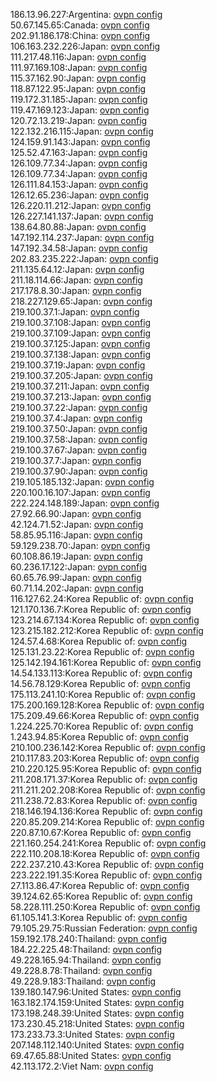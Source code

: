 186.13.96.227:Argentina: [ovpn config](vpn/186_13_96_227.ovpn)  
50.67.145.65:Canada: [ovpn config](vpn/50_67_145_65.ovpn)  
202.91.186.178:China: [ovpn config](vpn/202_91_186_178.ovpn)  
106.163.232.226:Japan: [ovpn config](vpn/106_163_232_226.ovpn)  
111.217.48.116:Japan: [ovpn config](vpn/111_217_48_116.ovpn)  
111.97.169.108:Japan: [ovpn config](vpn/111_97_169_108.ovpn)  
115.37.162.90:Japan: [ovpn config](vpn/115_37_162_90.ovpn)  
118.87.122.95:Japan: [ovpn config](vpn/118_87_122_95.ovpn)  
119.172.31.185:Japan: [ovpn config](vpn/119_172_31_185.ovpn)  
119.47.169.123:Japan: [ovpn config](vpn/119_47_169_123.ovpn)  
120.72.13.219:Japan: [ovpn config](vpn/120_72_13_219.ovpn)  
122.132.216.115:Japan: [ovpn config](vpn/122_132_216_115.ovpn)  
124.159.91.143:Japan: [ovpn config](vpn/124_159_91_143.ovpn)  
125.52.47.163:Japan: [ovpn config](vpn/125_52_47_163.ovpn)  
126.109.77.34:Japan: [ovpn config](vpn/126_109_77_34.ovpn)  
126.109.77.34:Japan: [ovpn config](vpn/126_109_77_34.ovpn)  
126.111.84.153:Japan: [ovpn config](vpn/126_111_84_153.ovpn)  
126.12.65.236:Japan: [ovpn config](vpn/126_12_65_236.ovpn)  
126.220.11.212:Japan: [ovpn config](vpn/126_220_11_212.ovpn)  
126.227.141.137:Japan: [ovpn config](vpn/126_227_141_137.ovpn)  
138.64.80.88:Japan: [ovpn config](vpn/138_64_80_88.ovpn)  
147.192.114.237:Japan: [ovpn config](vpn/147_192_114_237.ovpn)  
147.192.34.58:Japan: [ovpn config](vpn/147_192_34_58.ovpn)  
202.83.235.222:Japan: [ovpn config](vpn/202_83_235_222.ovpn)  
211.135.64.12:Japan: [ovpn config](vpn/211_135_64_12.ovpn)  
211.18.114.66:Japan: [ovpn config](vpn/211_18_114_66.ovpn)  
217.178.8.30:Japan: [ovpn config](vpn/217_178_8_30.ovpn)  
218.227.129.65:Japan: [ovpn config](vpn/218_227_129_65.ovpn)  
219.100.37.1:Japan: [ovpn config](vpn/219_100_37_1.ovpn)  
219.100.37.108:Japan: [ovpn config](vpn/219_100_37_108.ovpn)  
219.100.37.109:Japan: [ovpn config](vpn/219_100_37_109.ovpn)  
219.100.37.125:Japan: [ovpn config](vpn/219_100_37_125.ovpn)  
219.100.37.138:Japan: [ovpn config](vpn/219_100_37_138.ovpn)  
219.100.37.19:Japan: [ovpn config](vpn/219_100_37_19.ovpn)  
219.100.37.205:Japan: [ovpn config](vpn/219_100_37_205.ovpn)  
219.100.37.211:Japan: [ovpn config](vpn/219_100_37_211.ovpn)  
219.100.37.213:Japan: [ovpn config](vpn/219_100_37_213.ovpn)  
219.100.37.22:Japan: [ovpn config](vpn/219_100_37_22.ovpn)  
219.100.37.4:Japan: [ovpn config](vpn/219_100_37_4.ovpn)  
219.100.37.50:Japan: [ovpn config](vpn/219_100_37_50.ovpn)  
219.100.37.58:Japan: [ovpn config](vpn/219_100_37_58.ovpn)  
219.100.37.67:Japan: [ovpn config](vpn/219_100_37_67.ovpn)  
219.100.37.7:Japan: [ovpn config](vpn/219_100_37_7.ovpn)  
219.100.37.90:Japan: [ovpn config](vpn/219_100_37_90.ovpn)  
219.105.185.132:Japan: [ovpn config](vpn/219_105_185_132.ovpn)  
220.100.16.107:Japan: [ovpn config](vpn/220_100_16_107.ovpn)  
222.224.148.189:Japan: [ovpn config](vpn/222_224_148_189.ovpn)  
27.92.66.90:Japan: [ovpn config](vpn/27_92_66_90.ovpn)  
42.124.71.52:Japan: [ovpn config](vpn/42_124_71_52.ovpn)  
58.85.95.116:Japan: [ovpn config](vpn/58_85_95_116.ovpn)  
59.129.238.70:Japan: [ovpn config](vpn/59_129_238_70.ovpn)  
60.108.86.19:Japan: [ovpn config](vpn/60_108_86_19.ovpn)  
60.236.17.122:Japan: [ovpn config](vpn/60_236_17_122.ovpn)  
60.65.76.99:Japan: [ovpn config](vpn/60_65_76_99.ovpn)  
60.71.14.202:Japan: [ovpn config](vpn/60_71_14_202.ovpn)  
116.127.62.24:Korea Republic of: [ovpn config](vpn/116_127_62_24.ovpn)  
121.170.136.7:Korea Republic of: [ovpn config](vpn/121_170_136_7.ovpn)  
123.214.67.134:Korea Republic of: [ovpn config](vpn/123_214_67_134.ovpn)  
123.215.182.212:Korea Republic of: [ovpn config](vpn/123_215_182_212.ovpn)  
124.57.4.68:Korea Republic of: [ovpn config](vpn/124_57_4_68.ovpn)  
125.131.23.22:Korea Republic of: [ovpn config](vpn/125_131_23_22.ovpn)  
125.142.194.161:Korea Republic of: [ovpn config](vpn/125_142_194_161.ovpn)  
14.54.133.113:Korea Republic of: [ovpn config](vpn/14_54_133_113.ovpn)  
14.56.78.129:Korea Republic of: [ovpn config](vpn/14_56_78_129.ovpn)  
175.113.241.10:Korea Republic of: [ovpn config](vpn/175_113_241_10.ovpn)  
175.200.169.128:Korea Republic of: [ovpn config](vpn/175_200_169_128.ovpn)  
175.209.49.66:Korea Republic of: [ovpn config](vpn/175_209_49_66.ovpn)  
1.224.225.70:Korea Republic of: [ovpn config](vpn/1_224_225_70.ovpn)  
1.243.94.85:Korea Republic of: [ovpn config](vpn/1_243_94_85.ovpn)  
210.100.236.142:Korea Republic of: [ovpn config](vpn/210_100_236_142.ovpn)  
210.117.83.203:Korea Republic of: [ovpn config](vpn/210_117_83_203.ovpn)  
210.220.125.95:Korea Republic of: [ovpn config](vpn/210_220_125_95.ovpn)  
211.208.171.37:Korea Republic of: [ovpn config](vpn/211_208_171_37.ovpn)  
211.211.202.208:Korea Republic of: [ovpn config](vpn/211_211_202_208.ovpn)  
211.238.72.83:Korea Republic of: [ovpn config](vpn/211_238_72_83.ovpn)  
218.146.194.136:Korea Republic of: [ovpn config](vpn/218_146_194_136.ovpn)  
220.85.209.214:Korea Republic of: [ovpn config](vpn/220_85_209_214.ovpn)  
220.87.10.67:Korea Republic of: [ovpn config](vpn/220_87_10_67.ovpn)  
221.160.254.241:Korea Republic of: [ovpn config](vpn/221_160_254_241.ovpn)  
222.110.208.18:Korea Republic of: [ovpn config](vpn/222_110_208_18.ovpn)  
222.237.210.43:Korea Republic of: [ovpn config](vpn/222_237_210_43.ovpn)  
223.222.191.35:Korea Republic of: [ovpn config](vpn/223_222_191_35.ovpn)  
27.113.86.47:Korea Republic of: [ovpn config](vpn/27_113_86_47.ovpn)  
39.124.62.65:Korea Republic of: [ovpn config](vpn/39_124_62_65.ovpn)  
58.228.111.250:Korea Republic of: [ovpn config](vpn/58_228_111_250.ovpn)  
61.105.141.3:Korea Republic of: [ovpn config](vpn/61_105_141_3.ovpn)  
79.105.29.75:Russian Federation: [ovpn config](vpn/79_105_29_75.ovpn)  
159.192.178.240:Thailand: [ovpn config](vpn/159_192_178_240.ovpn)  
184.22.225.48:Thailand: [ovpn config](vpn/184_22_225_48.ovpn)  
49.228.165.94:Thailand: [ovpn config](vpn/49_228_165_94.ovpn)  
49.228.8.78:Thailand: [ovpn config](vpn/49_228_8_78.ovpn)  
49.228.9.183:Thailand: [ovpn config](vpn/49_228_9_183.ovpn)  
139.180.147.96:United States: [ovpn config](vpn/139_180_147_96.ovpn)  
163.182.174.159:United States: [ovpn config](vpn/163_182_174_159.ovpn)  
173.198.248.39:United States: [ovpn config](vpn/173_198_248_39.ovpn)  
173.230.45.218:United States: [ovpn config](vpn/173_230_45_218.ovpn)  
173.233.73.3:United States: [ovpn config](vpn/173_233_73_3.ovpn)  
207.148.112.140:United States: [ovpn config](vpn/207_148_112_140.ovpn)  
69.47.65.88:United States: [ovpn config](vpn/69_47_65_88.ovpn)  
42.113.172.2:Viet Nam: [ovpn config](vpn/42_113_172_2.ovpn)  
